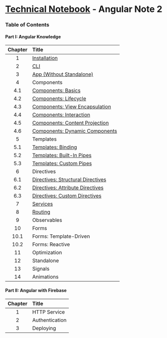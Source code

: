 # [Technical Notebook](../README.md) - Angular Note 2

### Table of Contents
#### Part I: Angular Knowledge
| Chapter | Title |
| :-: | :- |
| 1 | [Installation](./notes/Chapter_1.md) |
| 2 | [CLI](./notes/Chapter_2.md) |
| 3 | [App (Without Standalone)](./notes/Chapter_3.md) |
| 4 | Components |
| 4.1 | [Components: Basics](./notes/Chapter_4_1.md) |
| 4.2 | [Components: Lifecycle](./notes/Chapter_4_2.md) |
| 4.3 | [Components: View Encapsulation](./notes/Chapter_4_3.md) |
| 4.4 | [Components: Interaction](./notes/Chapter_4_4.md) |
| 4.5 | [Components: Content Projection](./notes/Chapter_4_5.md) |
| 4.6 | [Components: Dynamic Components](./notes/Chapter_4_6.md) |
| 5 | Templates |
| 5.1 | [Templates: Binding](./notes/Chapter_5_1.md) |
| 5.2 | [Templates: Built-In Pipes](./notes/Chapter_5_2.md) |
| 5.3 | [Templates: Custom Pipes](./notes/Chapter_5_3.md) |
| 6 | Directives |
| 6.1 | [Directives: Structural Directives](./notes/Chapter_6_1.md) |
| 6.2 | [Directives: Attribute Directives](./notes/Chapter_6_2.md) |
| 6.3 | [Directives: Custom Directives](./notes/Chapter_6_3.md) |
| 7 | [Services](./notes/Chapter_7.md) |
| 8 | [Routing](./notes/Chapter_8.md) |
| 9 | Observables |
| 10 | Forms |
| 10.1 | Forms: Template-Driven |
| 10.2 | Forms: Reactive |
| 11 | Optimization |
| 12 | Standalone |
| 13 | Signals |
| 14 | Animations |

#### Part II: Angular with Firebase
| Chapter | Title |
| :-: | :- |
| 1 | HTTP Service |
| 2 | Authentication |
| 3 | Deploying |
